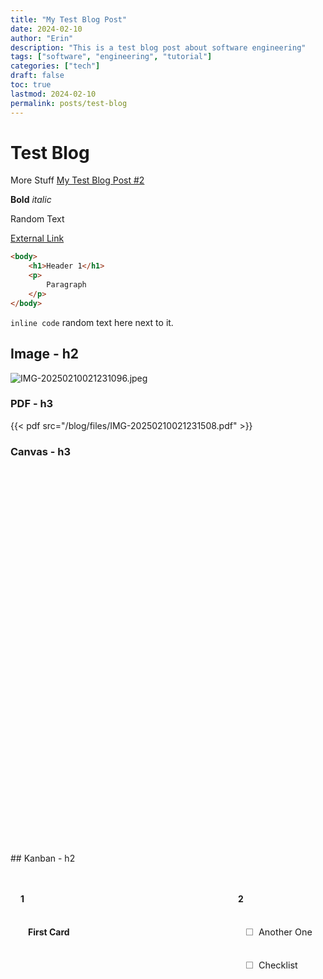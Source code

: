 ```yaml
---
title: "My Test Blog Post"
date: 2024-02-10
author: "Erin"
description: "This is a test blog post about software engineering"
tags: ["software", "engineering", "tutorial"]
categories: ["tech"]
draft: false
toc: true
lastmod: 2024-02-10
permalink: posts/test-blog
---
```

# Test Blog
More Stuff
[My Test Blog Post #2](/blog/test-blog-2)

**Bold**
*italic*

Random Text

[External Link](https://google.com)

```html
<body>
	<h1>Header 1</h1>
	<p>
		Paragraph
	</p>
</body>
```

`inline code` random text here next to it.

## Image - h2
![IMG-20250210021231096.jpeg](/blog/images/IMG-20250210021231096.jpeg)
### PDF - h3
{{< pdf src="/blog/files/IMG-20250210021231508.pdf" >}}

### Canvas - h3

<div class="canvas-container">
<style>
            .canvas-container {
                position: relative;
                width: 100%;
                height: 600px;
                background: var(--background);
                border: 1px solid var(--border-color);
                border-radius: 8px;
                overflow: hidden;
                margin: 1rem 0;
            }
            .canvas-node {
                position: absolute;
                background: var(--background);
                border: 1px solid var(--border-color);
                border-radius: 4px;
                padding: 1rem;
                max-width: 300px;
                transition: transform 0.2s;
            }
            .canvas-node:hover {
                transform: translateY(-2px);
                box-shadow: 0 2px 4px rgba(0,0,0,0.1);
            }
            .canvas-node-text {
                font-size: 0.9rem;
                color: var(--color);
            }
            .canvas-edge {
                position: absolute;
                border-top: 2px solid var(--accent);
                opacity: 0.5;
            }
            @media (max-width: 768px) {
                .canvas-container {
                    height: auto;
                    min-height: 400px;
                }
                .canvas-node {
                    position: relative;
                    left: 0 !important;
                    top: 0 !important;
                    margin: 1rem 0;
                }
            }
        </style>
<div class="canvas-node" style="left: -206px; top: -153px;">
<div class="canvas-node-text">Test Canvas</div>
</div>
<div class="canvas-node" style="left: -281px; top: -60px;">
<div class="canvas-node-text"></div>
</div>
<div class="canvas-node" style="left: 161px; top: -125px;">
<div class="canvas-node-text"></div>
</div>
<div class="canvas-node" style="left: 161px; top: 320px;">
<div class="canvas-node-text"></div>
</div>
</div>
## Kanban - h2

<div class="kanban-board">
<style>
            .kanban-board {
                display: flex;
                gap: 1rem;
                overflow-x: auto;
                padding: 1rem 0;
                min-height: 400px;
                margin: 1rem 0;
                background: var(--background);
            }
            .kanban-lane {
                min-width: 300px;
                flex: 1;
                background: var(--background);
                border: 1px solid var(--border-color);
                border-radius: 8px;
                padding: 1rem;
                display: flex;
                flex-direction: column;
            }
            .kanban-lane-header {
                font-weight: bold;
                margin-bottom: 1rem;
                padding-bottom: 0.5rem;
                border-bottom: 2px solid var(--accent);
                color: var(--color);
            }
            .kanban-cards {
                flex: 1;
                min-height: 100px;
            }
            .kanban-card {
                background: var(--background);
                border: 1px solid var(--border-color);
                border-radius: 4px;
                padding: 0.75rem;
                margin-bottom: 0.75rem;
                transition: transform 0.2s;
            }
            .kanban-card:hover {
                transform: translateY(-2px);
                box-shadow: 0 2px 4px rgba(0,0,0,0.1);
            }
            .kanban-card-text {
                color: var(--color);
                font-size: 0.9rem;
                white-space: pre-wrap;
            }
            .kanban-card-checkbox {
                margin-right: 0.5rem;
                opacity: 0.6;
            }
            .kanban-card-title {
                font-weight: bold;
                margin-bottom: 0.5rem;
            }
            .kanban-card-checklist {
                margin-left: 1.5rem;
                margin-top: 0.5rem;
            }
            .kanban-card-checklist-item {
                display: flex;
                align-items: flex-start;
                margin-bottom: 0.25rem;
            }
            @media (max-width: 768px) {
                .kanban-board {
                    flex-direction: column;
                }
                .kanban-lane {
                    min-width: 100%;
                }
            }
        </style>
<div class="kanban-lane">
<div class="kanban-lane-header">1</div>
<div class="kanban-cards">
<div class="kanban-card">
<div class="kanban-card-title">First Card</div>
</div>
</div>
</div>
<div class="kanban-lane">
<div class="kanban-lane-header">2</div>
<div class="kanban-cards">
<div class="kanban-card">
<div class="kanban-card-text"><span class="kanban-card-checkbox">☐</span>Another One</div>
</div>
<div class="kanban-card">
<div class="kanban-card-text"><span class="kanban-card-checkbox">☐</span>Checklist</div>
</div>
</div>
</div>
<div class="kanban-lane">
<div class="kanban-lane-header">3</div>
<div class="kanban-cards">
<div class="kanban-card">
<div class="kanban-card-text"><span class="kanban-card-checkbox">☐</span>Test</div>
</div>
</div>
</div>
</div>